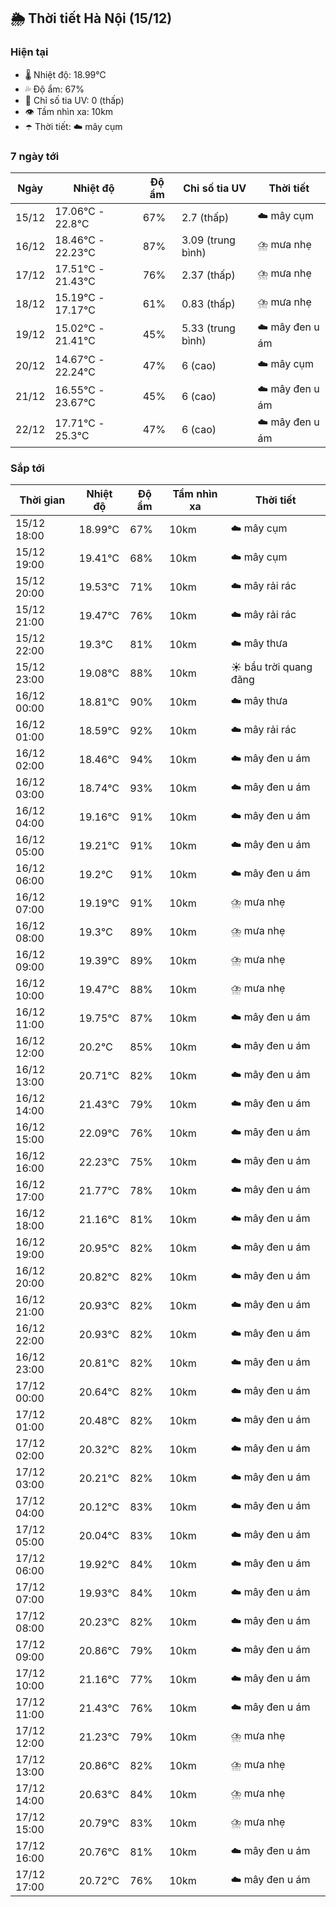 ## 🌦️ Thời tiết Hà Nội (15/12)

### Hiện tại

- 🌡️ Nhiệt độ: 18.99℃
- 💦 Độ ẩm: 67%
- 🌟 Chỉ số tia UV: 0 (thấp)
- 👁️ Tầm nhìn xa: 10km
- ☂️ Thời tiết: ☁️ mây cụm

### 7 ngày tới

| Ngày | Nhiệt độ | Độ ẩm | Chỉ số tia UV | Thời tiết |
| --- | --- | --- | --- | --- |
| 15/12 | 17.06℃ - 22.8℃ | 67% | 2.7 (thấp) | ☁️ mây cụm |
| 16/12 | 18.46℃ - 22.23℃ | 87% | 3.09 (trung bình) | ⛈️ mưa nhẹ |
| 17/12 | 17.51℃ - 21.43℃ | 76% | 2.37 (thấp) | ⛈️ mưa nhẹ |
| 18/12 | 15.19℃ - 17.17℃ | 61% | 0.83 (thấp) | ⛈️ mưa nhẹ |
| 19/12 | 15.02℃ - 21.41℃ | 45% | 5.33 (trung bình) | ☁️ mây đen u ám |
| 20/12 | 14.67℃ - 22.24℃ | 47% | 6 (cao) | ☁️ mây cụm |
| 21/12 | 16.55℃ - 23.67℃ | 45% | 6 (cao) | ☁️ mây đen u ám |
| 22/12 | 17.71℃ - 25.3℃ | 47% | 6 (cao) | ☁️ mây đen u ám |

### Sắp tới

| Thời gian | Nhiệt độ | Độ ẩm | Tầm nhìn xa | Thời tiết |
| --- | --- | --- | --- | --- |
| 15/12 18:00 | 18.99℃ | 67% | 10km | ☁️ mây cụm |
| 15/12 19:00 | 19.41℃ | 68% | 10km | ☁️ mây cụm |
| 15/12 20:00 | 19.53℃ | 71% | 10km | ☁️ mây rải rác |
| 15/12 21:00 | 19.47℃ | 76% | 10km | ☁️ mây rải rác |
| 15/12 22:00 | 19.3℃ | 81% | 10km | ☁️ mây thưa |
| 15/12 23:00 | 19.08℃ | 88% | 10km | ☀️ bầu trời quang đãng |
| 16/12 00:00 | 18.81℃ | 90% | 10km | ☁️ mây thưa |
| 16/12 01:00 | 18.59℃ | 92% | 10km | ☁️ mây rải rác |
| 16/12 02:00 | 18.46℃ | 94% | 10km | ☁️ mây đen u ám |
| 16/12 03:00 | 18.74℃ | 93% | 10km | ☁️ mây đen u ám |
| 16/12 04:00 | 19.16℃ | 91% | 10km | ☁️ mây đen u ám |
| 16/12 05:00 | 19.21℃ | 91% | 10km | ☁️ mây đen u ám |
| 16/12 06:00 | 19.2℃ | 91% | 10km | ☁️ mây đen u ám |
| 16/12 07:00 | 19.19℃ | 91% | 10km | ⛈️ mưa nhẹ |
| 16/12 08:00 | 19.3℃ | 89% | 10km | ⛈️ mưa nhẹ |
| 16/12 09:00 | 19.39℃ | 89% | 10km | ⛈️ mưa nhẹ |
| 16/12 10:00 | 19.47℃ | 88% | 10km | ⛈️ mưa nhẹ |
| 16/12 11:00 | 19.75℃ | 87% | 10km | ☁️ mây đen u ám |
| 16/12 12:00 | 20.2℃ | 85% | 10km | ☁️ mây đen u ám |
| 16/12 13:00 | 20.71℃ | 82% | 10km | ☁️ mây đen u ám |
| 16/12 14:00 | 21.43℃ | 79% | 10km | ☁️ mây đen u ám |
| 16/12 15:00 | 22.09℃ | 76% | 10km | ☁️ mây đen u ám |
| 16/12 16:00 | 22.23℃ | 75% | 10km | ☁️ mây đen u ám |
| 16/12 17:00 | 21.77℃ | 78% | 10km | ☁️ mây đen u ám |
| 16/12 18:00 | 21.16℃ | 81% | 10km | ☁️ mây đen u ám |
| 16/12 19:00 | 20.95℃ | 82% | 10km | ☁️ mây đen u ám |
| 16/12 20:00 | 20.82℃ | 82% | 10km | ☁️ mây đen u ám |
| 16/12 21:00 | 20.93℃ | 82% | 10km | ☁️ mây đen u ám |
| 16/12 22:00 | 20.93℃ | 82% | 10km | ☁️ mây đen u ám |
| 16/12 23:00 | 20.81℃ | 82% | 10km | ☁️ mây đen u ám |
| 17/12 00:00 | 20.64℃ | 82% | 10km | ☁️ mây đen u ám |
| 17/12 01:00 | 20.48℃ | 82% | 10km | ☁️ mây đen u ám |
| 17/12 02:00 | 20.32℃ | 82% | 10km | ☁️ mây đen u ám |
| 17/12 03:00 | 20.21℃ | 82% | 10km | ☁️ mây đen u ám |
| 17/12 04:00 | 20.12℃ | 83% | 10km | ☁️ mây đen u ám |
| 17/12 05:00 | 20.04℃ | 83% | 10km | ☁️ mây đen u ám |
| 17/12 06:00 | 19.92℃ | 84% | 10km | ☁️ mây đen u ám |
| 17/12 07:00 | 19.93℃ | 84% | 10km | ☁️ mây đen u ám |
| 17/12 08:00 | 20.23℃ | 82% | 10km | ☁️ mây đen u ám |
| 17/12 09:00 | 20.86℃ | 79% | 10km | ☁️ mây đen u ám |
| 17/12 10:00 | 21.16℃ | 77% | 10km | ☁️ mây đen u ám |
| 17/12 11:00 | 21.43℃ | 76% | 10km | ☁️ mây đen u ám |
| 17/12 12:00 | 21.23℃ | 79% | 10km | ⛈️ mưa nhẹ |
| 17/12 13:00 | 20.86℃ | 82% | 10km | ⛈️ mưa nhẹ |
| 17/12 14:00 | 20.63℃ | 84% | 10km | ⛈️ mưa nhẹ |
| 17/12 15:00 | 20.79℃ | 83% | 10km | ⛈️ mưa nhẹ |
| 17/12 16:00 | 20.76℃ | 81% | 10km | ☁️ mây đen u ám |
| 17/12 17:00 | 20.72℃ | 76% | 10km | ☁️ mây đen u ám |
